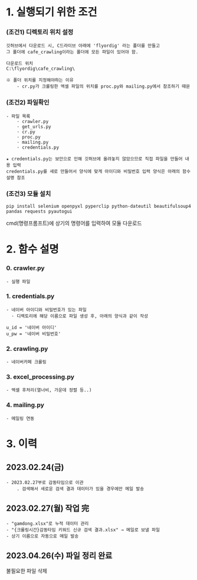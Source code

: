 # 1. 실행되기 위한 조건

### (조건1) 디렉토리 위치 설정
```
깃허브에서 다운로드 시, C드라이브 아래에 'flyordig' 라는 폴더를 만들고
그 폴더에 cafe_crawling이라는 폴더에 모든 파일이 있어야 함.

다운로드 위치
C:\flyordig\cafe_crawling\
```
```
※ 폴더 위치를 지정해야하는 이유
    - cr.py가 크롤링한 엑셀 파일의 위치를 proc.py와 mailing.py에서 참조하기 때문  
```

### (조건2) 파일확인
```
- 파일 목록
    · crawler.py
    · get_urls.py
    · cr.py
    · proc.py
    · mailing.py
    · credentials.py  
```
```
★ credentials.py는 보안으로 인해 깃허브에 올려놓지 않았으므로 직접 파일을 만들어 내용 입력
credentials.py를 새로 만들어서 양식에 맞게 아이디와 비밀번호 입력 양식은 아래의 함수 설명 참조
```
### (조건3) 모듈 설치
```
pip install selenium openpyxl pyperclip python-dateutil beautifulsoup4 pandas requests pyautogui
```
cmd(명령프롬프트)에 상기의 명령어를 입력하여 모듈 다운로드


# 2. 함수 설명
### 0. crawler.py
    - 실행 파일
### 1. credentials.py 
    - 네이버 아이디와 비밀번호가 있는 파일
      · 디렉토리에 해당 이름으로 파일 생성 후, 아래의 양식과 같이 작성
```
u_id = '네이버 아이디'
u_pw = '네이버 비밀번호'
```

### 2. crawling.py
    - 네이버카페 크롤링
### 3. excel_processing.py
    - 엑셀 후처리(열너비, 가운데 정렬 등..)
### 4. mailing.py
    - 메일링 연동

# 3. 이력
## 2023.02.24(금)
    - 2023.02.27부로 감동타임으로 이관
        . 검색해서 새로운 검색 결과 데이터가 있을 경우에만 메일 발송

## 2023.02.27(월) 작업 完
```
- "gamdong.xlsx"로 누적 데이터 관리
- "{크롤링시간}감동타임 키워드 신규 검색 결과.xlsx" → 메일로 보낼 파일
- 상기 이름으로 자동으로 메일 발송
```
## 2023.04.26(수) 파일 정리 완료
불필요한 파일 삭제
